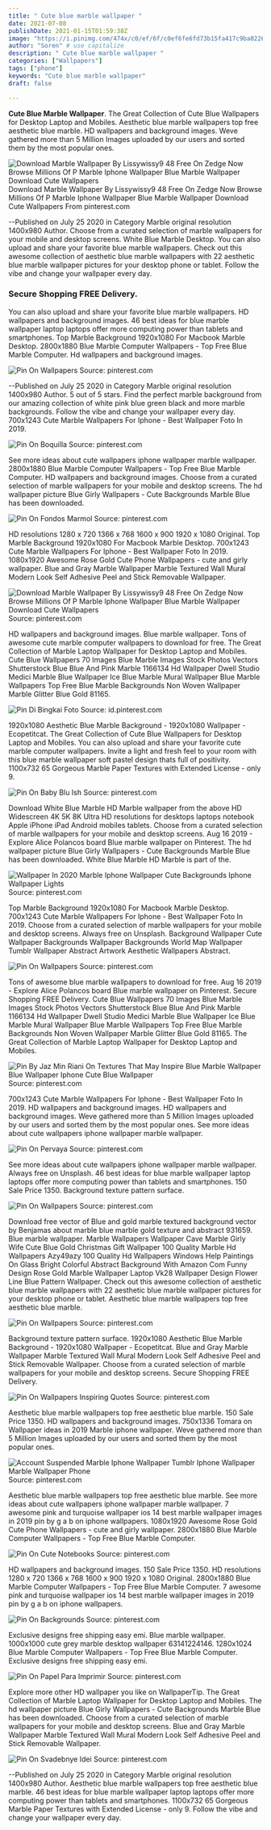 ```yaml
---
title: " Cute blue marble wallpaper "
date: 2021-07-08
publishDate: 2021-01-15T01:59:38Z
image: "https://i.pinimg.com/474x/c0/ef/6f/c0ef6fe6fd73b15fa417c9ba02263216.jpg"
author: "Soren" # use capitalize
description: " Cute blue marble wallpaper "
categories: ["Wallpapers"]
tags: ["phone"]
keywords: "Cute blue marble wallpaper"
draft: false

---
```



**Cute Blue Marble Wallpaper**. The Great Collection of Cute Blue Wallpapers for Desktop Laptop and Mobiles. Aesthetic blue marble wallpapers top free aesthetic blue marble. HD wallpapers and background images. Weve gathered more than 5 Million Images uploaded by our users and sorted them by the most popular ones.

![Download Marble Wallpaper By Lissywissy9 48 Free On Zedge Now Browse Millions Of P Marble Iphone Wallpaper Blue Marble Wallpaper Download Cute Wallpapers](https://i.pinimg.com/originals/59/5e/80/595e801b4ce344f1ed3ceddfc84c175c.jpg "Download Marble Wallpaper By Lissywissy9 48 Free On Zedge Now Browse Millions Of P Marble Iphone Wallpaper Blue Marble Wallpaper Download Cute Wallpapers")
Download Marble Wallpaper By Lissywissy9 48 Free On Zedge Now Browse Millions Of P Marble Iphone Wallpaper Blue Marble Wallpaper Download Cute Wallpapers From pinterest.com


--Published on July 25 2020 in Category Marble original resolution 1400x980 Author. Choose from a curated selection of marble wallpapers for your mobile and desktop screens. White Blue Marble Desktop. You can also upload and share your favorite blue marble wallpapers. Check out this awesome collection of aesthetic blue marble wallpapers with 22 aesthetic blue marble wallpaper pictures for your desktop phone or tablet. Follow the vibe and change your wallpaper every day.

### Secure Shopping FREE Delivery.

You can also upload and share your favorite blue marble wallpapers. HD wallpapers and background images. 46 best ideas for blue marble wallpaper laptop laptops offer more computing power than tablets and smartphones. Top Marble Background 1920x1080 For Macbook Marble Desktop. 2800x1880 Blue Marble Computer Wallpapers - Top Free Blue Marble Computer. Hd wallpapers and background images.


![Pin On Wallpapers](https://i.pinimg.com/originals/50/8e/b3/508eb3a0a5c0bd320a5fa62f58e54025.jpg "Pin On Wallpapers")
Source: pinterest.com

--Published on July 25 2020 in Category Marble original resolution 1400x980 Author. 5 out of 5 stars. Find the perfect marble background from our amazing collection of white pink blue green black and more marble backgrounds. Follow the vibe and change your wallpaper every day. 700x1243 Cute Marble Wallpapers For Iphone - Best Wallpaper Foto In 2019.

![Pin On Boquilla](https://i.pinimg.com/originals/4f/01/34/4f0134a3d30fe79c8b4a86ad921f1131.jpg "Pin On Boquilla")
Source: pinterest.com

See more ideas about cute wallpapers iphone wallpaper marble wallpaper. 2800x1880 Blue Marble Computer Wallpapers - Top Free Blue Marble Computer. HD wallpapers and background images. Choose from a curated selection of marble wallpapers for your mobile and desktop screens. The hd wallpaper picture Blue Girly Wallpapers - Cute Backgrounds Marble Blue has been downloaded.

![Pin On Fondos Marmol](https://i.pinimg.com/originals/61/30/10/6130100e054e03a4818a44d75f38af7e.jpg "Pin On Fondos Marmol")
Source: pinterest.com

HD resolutions 1280 x 720 1366 x 768 1600 x 900 1920 x 1080 Original. Top Marble Background 1920x1080 For Macbook Marble Desktop. 700x1243 Cute Marble Wallpapers For Iphone - Best Wallpaper Foto In 2019. 1080x1920 Awesome Rose Gold Cute Phone Wallpapers - cute and girly wallpaper. Blue and Gray Marble Wallpaper Marble Textured Wall Mural Modern Look Self Adhesive Peel and Stick Removable Wallpaper.

![Download Marble Wallpaper By Lissywissy9 48 Free On Zedge Now Browse Millions Of P Marble Iphone Wallpaper Blue Marble Wallpaper Download Cute Wallpapers](https://i.pinimg.com/originals/59/5e/80/595e801b4ce344f1ed3ceddfc84c175c.jpg "Download Marble Wallpaper By Lissywissy9 48 Free On Zedge Now Browse Millions Of P Marble Iphone Wallpaper Blue Marble Wallpaper Download Cute Wallpapers")
Source: pinterest.com

HD wallpapers and background images. Blue marble wallpaper. Tons of awesome cute marble computer wallpapers to download for free. The Great Collection of Marble Laptop Wallpaper for Desktop Laptop and Mobiles. Cute Blue Wallpapers 70 Images Blue Marble Images Stock Photos Vectors Shutterstock Blue Blue And Pink Marble 1166134 Hd Wallpaper Dwell Studio Medici Marble Blue Wallpaper Ice Blue Marble Mural Wallpaper Blue Marble Wallpapers Top Free Blue Marble Backgrounds Non Woven Wallpaper Marble Glitter Blue Gold 81165.

![Pin Di Bingkai Foto](https://i.pinimg.com/564x/cd/3f/dd/cd3fddf857e7998be8fd312f32f3ca8c.jpg "Pin Di Bingkai Foto")
Source: id.pinterest.com

1920x1080 Aesthetic Blue Marble Background - 1920x1080 Wallpaper - Ecopetitcat. The Great Collection of Cute Blue Wallpapers for Desktop Laptop and Mobiles. You can also upload and share your favorite cute marble computer wallpapers. Invite a light and fresh feel to your room with this blue marble wallpaper soft pastel design thats full of positivity. 1100x732 65 Gorgeous Marble Paper Textures with Extended License - only 9.

![Pin On Baby Blu Ish](https://i.pinimg.com/originals/9a/25/ae/9a25aeefd3c41788b0135ce705a89e37.jpg "Pin On Baby Blu Ish")
Source: pinterest.com

Download White Blue Marble HD Marble wallpaper from the above HD Widescreen 4K 5K 8K Ultra HD resolutions for desktops laptops notebook Apple iPhone iPad Android mobiles tablets. Choose from a curated selection of marble wallpapers for your mobile and desktop screens. Aug 16 2019 - Explore Alice Polancos board Blue marble wallpaper on Pinterest. The hd wallpaper picture Blue Girly Wallpapers - Cute Backgrounds Marble Blue has been downloaded. White Blue Marble HD Marble is part of the.

![Wallpaper In 2020 Marble Iphone Wallpaper Cute Backgrounds Iphone Wallpaper Lights](https://i.pinimg.com/originals/89/df/89/89df89c80e83f4ae51c10185e72dd511.png "Wallpaper In 2020 Marble Iphone Wallpaper Cute Backgrounds Iphone Wallpaper Lights")
Source: pinterest.com

Top Marble Background 1920x1080 For Macbook Marble Desktop. 700x1243 Cute Marble Wallpapers For Iphone - Best Wallpaper Foto In 2019. Choose from a curated selection of marble wallpapers for your mobile and desktop screens. Always free on Unsplash. Background Wallpaper Cute Wallpaper Backgrounds Wallpaper Backgrounds World Map Wallpaper Tumblr Wallpaper Abstract Artwork Aesthetic Wallpapers Abstract.

![Pin On Wallpapers](https://i.pinimg.com/originals/9a/1a/95/9a1a95cc72c45fc2d862caad520d3246.jpg "Pin On Wallpapers")
Source: pinterest.com

Tons of awesome blue marble wallpapers to download for free. Aug 16 2019 - Explore Alice Polancos board Blue marble wallpaper on Pinterest. Secure Shopping FREE Delivery. Cute Blue Wallpapers 70 Images Blue Marble Images Stock Photos Vectors Shutterstock Blue Blue And Pink Marble 1166134 Hd Wallpaper Dwell Studio Medici Marble Blue Wallpaper Ice Blue Marble Mural Wallpaper Blue Marble Wallpapers Top Free Blue Marble Backgrounds Non Woven Wallpaper Marble Glitter Blue Gold 81165. The Great Collection of Marble Laptop Wallpaper for Desktop Laptop and Mobiles.

![Pin By Jaz Min Riani On Textures That May Inspire Blue Marble Wallpaper Blue Wallpaper Iphone Cute Blue Wallpaper](https://i.pinimg.com/originals/f8/b5/56/f8b55640c5b7c27f8f84fcf40948859b.jpg "Pin By Jaz Min Riani On Textures That May Inspire Blue Marble Wallpaper Blue Wallpaper Iphone Cute Blue Wallpaper")
Source: pinterest.com

700x1243 Cute Marble Wallpapers For Iphone - Best Wallpaper Foto In 2019. HD wallpapers and background images. HD wallpapers and background images. Weve gathered more than 5 Million Images uploaded by our users and sorted them by the most popular ones. See more ideas about cute wallpapers iphone wallpaper marble wallpaper.

![Pin On Pervaya](https://i.pinimg.com/originals/32/95/bb/3295bb70d62cbbe73ba5f97ef4c5cd58.jpg "Pin On Pervaya")
Source: pinterest.com

See more ideas about cute wallpapers iphone wallpaper marble wallpaper. Always free on Unsplash. 46 best ideas for blue marble wallpaper laptop laptops offer more computing power than tablets and smartphones. 150 Sale Price 1350. Background texture pattern surface.

![Pin On Wallpapers](https://i.pinimg.com/736x/f1/30/05/f13005cfd96533046b8771fd28423f05.jpg "Pin On Wallpapers")
Source: pinterest.com

Download free vector of Blue and gold marble textured background vector by Benjamas about marble blue marble gold texture and abstract 931659. Blue marble wallpaper. Marble Wallpapers Wallpaper Cave Marble Girly Wife Cute Blue Gold Christmas Gift Wallpaper 100 Quality Marble Hd Wallpapers Azy49azy 100 Quality Hd Wallpapers Windows Help Paintings On Glass Bright Colorful Abstract Background With Amazon Com Funny Design Rose Gold Marble Wallpaper Laptop Vk28 Wallpaper Design Flower Line Blue Pattern Wallpaper. Check out this awesome collection of aesthetic blue marble wallpapers with 22 aesthetic blue marble wallpaper pictures for your desktop phone or tablet. Aesthetic blue marble wallpapers top free aesthetic blue marble.

![Pin On Wallpapers](https://i.pinimg.com/originals/6a/3d/95/6a3d95d19508ec745562ef20e9e71b21.jpg "Pin On Wallpapers")
Source: pinterest.com

Background texture pattern surface. 1920x1080 Aesthetic Blue Marble Background - 1920x1080 Wallpaper - Ecopetitcat. Blue and Gray Marble Wallpaper Marble Textured Wall Mural Modern Look Self Adhesive Peel and Stick Removable Wallpaper. Choose from a curated selection of marble wallpapers for your mobile and desktop screens. Secure Shopping FREE Delivery.

![Pin On Wallpapers Inspiring Quotes](https://i.pinimg.com/originals/1a/7a/0c/1a7a0cc45910acf9fac16b292c7034c7.jpg "Pin On Wallpapers Inspiring Quotes")
Source: pinterest.com

Aesthetic blue marble wallpapers top free aesthetic blue marble. 150 Sale Price 1350. HD wallpapers and background images. 750x1336 Tomara on Wallpaper ideas in 2019 Marble iphone wallpaper. Weve gathered more than 5 Million Images uploaded by our users and sorted them by the most popular ones.

![Account Suspended Marble Iphone Wallpaper Tumblr Iphone Wallpaper Marble Wallpaper Phone](https://i.pinimg.com/564x/60/0d/37/600d375e79ab5bae2aee34b028ebb993.jpg "Account Suspended Marble Iphone Wallpaper Tumblr Iphone Wallpaper Marble Wallpaper Phone")
Source: pinterest.com

Aesthetic blue marble wallpapers top free aesthetic blue marble. See more ideas about cute wallpapers iphone wallpaper marble wallpaper. 7 awesome pink and turquoise wallpaper ios 14 best marble wallpaper images in 2019 pin by g a b on iphone wallpapers. 1080x1920 Awesome Rose Gold Cute Phone Wallpapers - cute and girly wallpaper. 2800x1880 Blue Marble Computer Wallpapers - Top Free Blue Marble Computer.

![Pin On Cute Notebooks](https://i.pinimg.com/474x/63/35/69/633569110cf0806521616ac7f9a988dd.jpg "Pin On Cute Notebooks")
Source: pinterest.com

HD wallpapers and background images. 150 Sale Price 1350. HD resolutions 1280 x 720 1366 x 768 1600 x 900 1920 x 1080 Original. 2800x1880 Blue Marble Computer Wallpapers - Top Free Blue Marble Computer. 7 awesome pink and turquoise wallpaper ios 14 best marble wallpaper images in 2019 pin by g a b on iphone wallpapers.

![Pin On Backgrounds](https://i.pinimg.com/originals/ac/73/7a/ac737ab9c3fe09132afb925683a4bae8.jpg "Pin On Backgrounds")
Source: pinterest.com

Exclusive designs free shipping easy emi. Blue marble wallpaper. 1000x1000 cute grey marble desktop wallpaper 63141224146. 1280x1024 Blue Marble Computer Wallpapers - Top Free Blue Marble Computer. Exclusive designs free shipping easy emi.

![Pin On Papel Para Imprimir](https://i.pinimg.com/originals/59/6d/d0/596dd02570f4a66149bbaaa23de7ae09.jpg "Pin On Papel Para Imprimir")
Source: pinterest.com

Explore more other HD wallpaper you like on WallpaperTip. The Great Collection of Marble Laptop Wallpaper for Desktop Laptop and Mobiles. The hd wallpaper picture Blue Girly Wallpapers - Cute Backgrounds Marble Blue has been downloaded. Choose from a curated selection of marble wallpapers for your mobile and desktop screens. Blue and Gray Marble Wallpaper Marble Textured Wall Mural Modern Look Self Adhesive Peel and Stick Removable Wallpaper.

![Pin On Svadebnye Idei](https://i.pinimg.com/474x/c0/ef/6f/c0ef6fe6fd73b15fa417c9ba02263216.jpg "Pin On Svadebnye Idei")
Source: pinterest.com

--Published on July 25 2020 in Category Marble original resolution 1400x980 Author. Aesthetic blue marble wallpapers top free aesthetic blue marble. 46 best ideas for blue marble wallpaper laptop laptops offer more computing power than tablets and smartphones. 1100x732 65 Gorgeous Marble Paper Textures with Extended License - only 9. Follow the vibe and change your wallpaper every day.

